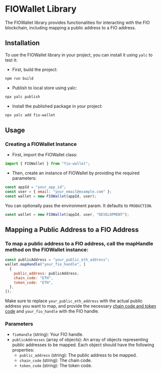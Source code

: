 # FIOWallet Library

The FIOWallet library provides functionalities for interacting with the FIO blockchain, including mapping a public address to a FIO address.

## Installation

To use the FIOWallet library in your project, you can install it using `yalc` to test it:

- First, build the project:

```bash
npm run build
```

- Publish to local store using yalc:

```bash
npx yalc publish
```

- Install the published package in your project:

```bash
npx yalc add fio-wallet
```

## Usage

### Creating a FIOWallet Instance

- First, import the FIOWallet class:

```js
import { FIOWallet } from "fio-wallet";
```

- Then, create an instance of FIOWallet by providing the required parameters:

```js
const appId = "your_app_id";
const user = { email: "your_email@example.com" };
const wallet = new FIOWallet(appId, user);
```

You can optionally pass the environment param. It defaults to `PRODUCTION`.

```js
const wallet = new FIOWallet(appId, user, "DEVELOPMENT");
```

## Mapping a Public Address to a FIO Address

### To map a public address to a FIO address, call the mapHandle method on the FIOWallet instance:

```js
const publicAddress = "your_public_eth_address";
wallet.mapHandle("your_fio_handle", [
  {
    public_address: publicAddress,
    chain_code: "ETH",
    token_code: "ETH",
  },
]);
```

Make sure to replace `your_public_eth_address` with the actual public address you want to map, and provide the necessary [chain code and token code](https://github.com/fioprotocol/fips/blob/master/fip-0015.md) and `your_fio_handle` with the FIO handle.

### Parameters

- `fioHandle` (string): Your FIO handle.
- `publicAddresses` (array of objects): An array of objects representing public addresses to be mapped. Each object should have the following properties:
  - `public_address` (string): The public address to be mapped.
  - `chain_code` (string): The chain code.
  - `token_code` (string): The token code.
